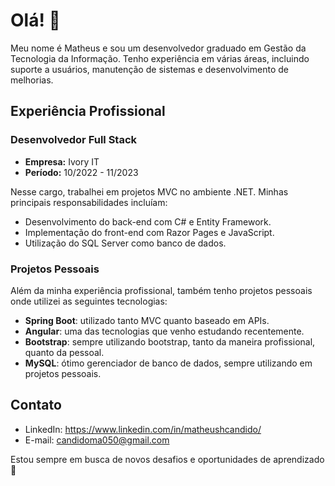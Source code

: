 # Olá! 👋

Meu nome é Matheus e sou um desenvolvedor graduado em Gestão da Tecnologia da Informação. Tenho experiência em várias áreas, incluindo suporte a usuários, manutenção de sistemas e desenvolvimento de melhorias.

## Experiência Profissional

### Desenvolvedor Full Stack

- **Empresa:** Ivory IT
- **Período:** 10/2022 - 11/2023

Nesse cargo, trabalhei em projetos MVC no ambiente .NET. Minhas principais responsabilidades incluíam:

- Desenvolvimento do back-end com C# e Entity Framework.
- Implementação do front-end com Razor Pages e JavaScript.
- Utilização do SQL Server como banco de dados.

### Projetos Pessoais

Além da minha experiência profissional, também tenho projetos pessoais onde utilizei as seguintes tecnologias:

- **Spring Boot**: utilizado tanto MVC quanto baseado em APIs.
- **Angular**: uma das tecnologias que venho estudando recentemente.
- **Bootstrap**: sempre utilizando bootstrap, tanto da maneira profissional, quanto da pessoal.
- **MySQL**: ótimo gerenciador de banco de dados, sempre utilizando em projetos pessoais.

## Contato

- LinkedIn: https://www.linkedin.com/in/matheushcandido/
- E-mail: candidoma050@gmail.com

Estou sempre em busca de novos desafios e oportunidades de aprendizado 🚀
